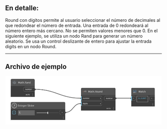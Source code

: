 ## En detalle:
Round con dígitos permite al usuario seleccionar el número de decimales al que redondear el número de entrada. Una entrada de 0 redondeará al número entero más cercano. No se permiten valores menores que 0. En el siguiente ejemplo, se utiliza un nodo Rand para generar un número aleatorio. Se usa un control deslizante de entero para ajustar la entrada digits en un nodo Round.
___
## Archivo de ejemplo

![Round (number, digits)](./DSCore.Math.Round(number,%20digits)_img.jpg)

